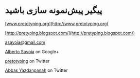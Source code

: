 # پیگیر پیش‌نمونه سازی باشید

[www.pretotyping.org](http://www.pretotyping.org)

[http://pretyping.blogspot.com/](http://pretyping.blogspot.com/)

[asavoia@gmail.com](mailto:asavoia@gmail.com)

[Alberto Savoia](https://plus.google.com/108457237926440827275) on Google+

[pretotyping](https://twitter.com/Pretotyping) on Twitter

[Abbas Yazdanpanah](https://twitter.com/yazdanpanaha) on Twitter


